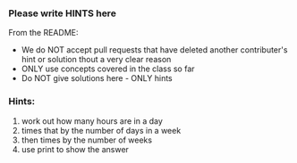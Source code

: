 ### Please write HINTS here
From the README:
- We do NOT accept pull requests that have deleted another contributer's hint or solution thout a very clear reason
- ONLY use concepts covered in the class so far
- Do NOT give solutions here - ONLY hints

### Hints:
1. work out how many hours are in a day
2. times that by the number of days in a week
3. then times by the number of weeks
4. use print to show the answer
